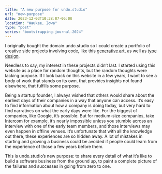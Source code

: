 ```yaml
---
title: "A new purpose for undo.studio"
url: "new-purpose"
date: 2023-12-03T10:38:07-06:00
location: "Waukee, Iowa"
type: "post"
series: "bootstrapping-journal-2024"
---
```


I originally bought the domain undo.studio so I could create a portfolio of creative side projects involving code, like this [generative art](https://github.com/undostudio/generative-art#generative-art--undostudio), as well as [type design](https://www.are.na/john-jago/typography-type-design-3eroutuwqrg).

Needless to say, my interest in these projects didn’t last. I started using this website as a place for random thoughts, but the random thoughts were lacking purpose. If I look back on this website in a few years, I want to see a body of work that stands on its own, that provides insights not found elsewhere, that fulfills some purpose.

Being a startup founder, I always wished that others would share about the earliest days of their companies in a way that anyone can access. It’s easy to find information about how a company is doing today, but very hard to find narratives on what the early days were like. For the biggest of companies, like Google, it’s possible. But for medium-size companies, take [Intercom](https://www.intercom.com/) for example, it’s nearly impossible unless you stumble across an interview with one of the early team members, and those interviews may even happen in offline venues. It’s unfortunate that with all the knowledge out there, these experiences are so hidden away. A lot of mistakes in starting and growing a business could be avoided if people could learn from the experience of those a few years before them.

This is undo.studio’s new purpose: to share every detail of what it’s like to build a software business from the ground up, to paint a complete picture of the failures and successes in going from zero to one.
